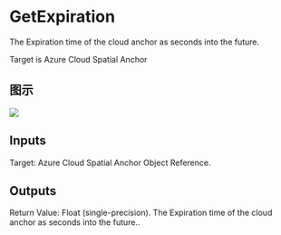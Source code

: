 # GetExpiration

The Expiration time of the cloud anchor as seconds into the future.

Target is Azure Cloud Spatial Anchor

## 图示

![]($-20221218-18101494.png)

## Inputs

Target: Azure Cloud Spatial Anchor Object Reference.  

## Outputs

Return Value: Float (single-precision). The Expiration time of the cloud anchor as seconds into the future..

